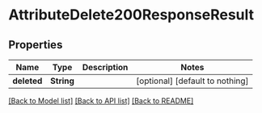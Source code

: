 # AttributeDelete200ResponseResult


## Properties
Name | Type | Description | Notes
------------ | ------------- | ------------- | -------------
**deleted** | **String** |  | [optional] [default to nothing]


[[Back to Model list]](../README.md#models) [[Back to API list]](../README.md#api-endpoints) [[Back to README]](../README.md)


